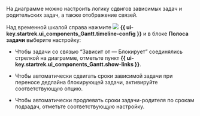 На диаграмме можно настроить логику сдвигов зависимых задач и родительских задач, а также отображение связей.

Над временной шкалой справа нажмите ![](../../_assets/tracker/svg/gantt-settings-button.svg)&nbsp;**{{ ui-key.startrek.ui_components_Gantt.timeline-config }}** и в блоке **Полоса задачи** выберите настройку:

* Чтобы задачи со связью <q>Зависит от — Блокирует</q> соединялись стрелкой на диаграмме, отметьте пункт **{{ ui-key.startrek.ui_components_Gantt.show-links }}**. 

* Чтобы автоматически сдвигать сроки зависимой задачи при переносе дедлайна блокирующей задачи, активируйте соответствующую опцию.

* Чтобы автоматически продлевать сроки задачи-родителя по срокам подзадач, отметьте соответствующую настройку.
